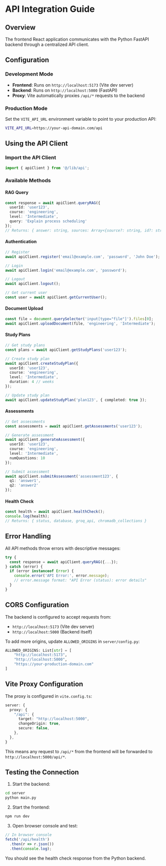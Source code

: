 # API Integration Guide

## Overview

The frontend React application communicates with the Python FastAPI backend through a centralized API client.

## Configuration

### Development Mode
- **Frontend**: Runs on `http://localhost:5173` (Vite dev server)
- **Backend**: Runs on `http://localhost:5000` (FastAPI)
- **Proxy**: Vite automatically proxies `/api/*` requests to the backend

### Production Mode
Set the `VITE_API_URL` environment variable to point to your production API:
```bash
VITE_API_URL=https://your-api-domain.com/api
```

## Using the API Client

### Import the API Client
```typescript
import { apiClient } from '@/lib/api';
```

### Available Methods

#### RAG Query
```typescript
const response = await apiClient.queryRAG({
  userId: 'user123',
  course: 'engineering',
  level: 'Intermediate',
  query: 'Explain process scheduling'
});
// Returns: { answer: string, sources: Array<{source?: string, id?: string}> }
```

#### Authentication
```typescript
// Register
await apiClient.register('email@example.com', 'password', 'John Doe');

// Login
await apiClient.login('email@example.com', 'password');

// Logout
await apiClient.logout();

// Get current user
const user = await apiClient.getCurrentUser();
```

#### Document Upload
```typescript
const file = document.querySelector('input[type="file"]').files[0];
await apiClient.uploadDocument(file, 'engineering', 'Intermediate');
```

#### Study Plans
```typescript
// Get study plans
const plans = await apiClient.getStudyPlans('user123');

// Create study plan
await apiClient.createStudyPlan({
  userId: 'user123',
  course: 'engineering',
  level: 'Intermediate',
  duration: 4 // weeks
});

// Update study plan
await apiClient.updateStudyPlan('plan123', { completed: true });
```

#### Assessments
```typescript
// Get assessments
const assessments = await apiClient.getAssessments('user123');

// Generate assessment
await apiClient.generateAssessment({
  userId: 'user123',
  course: 'engineering',
  level: 'Intermediate',
  numQuestions: 10
});

// Submit assessment
await apiClient.submitAssessment('assessment123', { 
  q1: 'answer1',
  q2: 'answer2'
});
```

#### Health Check
```typescript
const health = await apiClient.healthCheck();
console.log(health);
// Returns: { status, database, groq_api, chromadb_collections }
```

## Error Handling

All API methods throw errors with descriptive messages:

```typescript
try {
  const response = await apiClient.queryRAG({...});
} catch (error) {
  if (error instanceof Error) {
    console.error('API Error:', error.message);
    // error.message format: "API Error (status): error details"
  }
}
```

## CORS Configuration

The backend is configured to accept requests from:
- `http://localhost:5173` (Vite dev server)
- `http://localhost:5000` (Backend itself)

To add more origins, update `ALLOWED_ORIGINS` in `server/config.py`:

```python
ALLOWED_ORIGINS: List[str] = [
    "http://localhost:5173",
    "http://localhost:5000",
    "https://your-production-domain.com"
]
```

## Vite Proxy Configuration

The proxy is configured in `vite.config.ts`:

```typescript
server: {
  proxy: {
    "/api": {
      target: "http://localhost:5000",
      changeOrigin: true,
      secure: false,
    },
  },
}
```

This means any request to `/api/*` from the frontend will be forwarded to `http://localhost:5000/api/*`.

## Testing the Connection

1. Start the backend:
```bash
cd server
python main.py
```

2. Start the frontend:
```bash
npm run dev
```

3. Open browser console and test:
```javascript
// In browser console
fetch('/api/health')
  .then(r => r.json())
  .then(console.log);
```

You should see the health check response from the Python backend.
